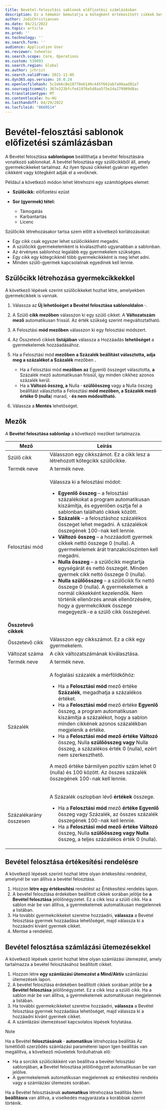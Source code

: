 ```yaml
---
title: Bevétel-felosztási sablonok előfizetési számlázásban
description: Ez a témakör bemutatja a kötegként értékesített cikkek bevétel felosztási sablonjainak beállítását.
author: JodiChristiansen
ms.date: 04/21/2022
ms.topic: article
ms.prod: ''
ms.technology: ''
ms.search.form: ''
audience: Application User
ms.reviewer: twheeloc
ms.search.scope: Core, Operations
ms.custom: 539093
ms.search.region: Global
ms.author: jchrist
ms.search.validFrom: 2021-11-05
ms.dyn365.ops.version: 10.0.24
ms.openlocfilehash: 5c2eb6c8e18770eb149c445f662ab7a90aad81a7
ms.sourcegitcommit: 367e323bfcfe41976e5d8aa5f5e24a279909d8ac
ms.translationtype: MT
ms.contentlocale: hu-HU
ms.lasthandoff: 04/29/2022
ms.locfileid: "8660514"
---
```

# <a name="revenue-split-templates-in-subscription-billing"></a>Bevétel-felosztási sablonok előfizetési számlázásban

A Bevétel felosztása **sablonlapon** beállíthatja a bevétel felosztására vonatkozó sablonokat. A bevétel felosztása egy szülőcikkből áll, amely gyermekcikkeket tartalmaz. Az ilyen típusú cikkeket gyakran egyetlen cikkként vagy kötegként adják el a vevőknek.

Például a következő módon lehet létrehozni egy számítógépes elemet:

- **Szülőcikk:** előfizetési ezüst
- **Sor (gyermek) tétel:**

    - Támogatás
    - Karbantartás
    - Licenc

Szülőcikk létrehozásakor tartsa szem előtt a következő korlátozásokat:

- Egy cikk csak egyszer lehet szülőcikkként megadni.
- A szülőcikk gyermekelemként is kiválasztható ugyanabban a sablonban.
- Az érvényes sablonhoz legalább egy gyermekelem szükséges.
- Egy cikk egy kötegcikknél több gyermekcikkként is meg lehet adni.
- Minden szülő-gyermek kapcsolatnak egyedinek kell lennie.

## <a name="create-a-parent-item-that-has-child-items"></a>Szülőcikk létrehozása gyermekcikkekkel

A következő lépések szerint szülőcikkeket hozhat létre, amelyekben gyermekcikkek is vannak.

1. Válassza az **Új lehetőséget a Bevétel felosztása sablonoldalon** **·**.
1. A Szülő **cikk mezőben** válasszon ki egy szülő cikket. A **Változatszám mező** automatikusan frissül. Az érték szükség szerint megváltoztatható.
1. A Felosztási **mód mezőben** válasszon ki egy felosztási módszert.
1. Az Összetevő cikkek **listájában** válassza a Hozzáadás **lehetőséget** a gyermekelemek hozzáadásához.
1. Ha a Felosztási mód **mezőben** **a Százalék beállítást választotta, adja meg a százalékot a Százalék** mezőben **.**

    - Ha a Felosztási mód **mezőben** **az** Egyenlő összeget választotta, **a** Százalék mező automatikusan frissül, így minden cikkhez azonos százalék kerül.
    - Ha a **Változó összeg, a** Nulla **·** **szülőösszeg** vagy a Nulla összeg beállítást választotta a Felosztási **mód mezőben, a Százalék mező értéke 0 (nulla**) marad, **·** **és nem módosítható.**

1. Válassza a **Mentés** lehetőséget.

## <a name="fields"></a>Mezők

A **Bevétel felosztása sablonlap** a következő mezőket tartalmazza.

| Mező | Leírás |
|-------|-------------|
| Szülő cikk | Válasszon egy cikkszámot. Ez a cikk lesz a létrehozott kötegcikk szülőcikke. |
| Termék neve | A termék neve. |
| Felosztási mód | <p>Válassza ki a felosztási módot:</p><ul><li>**Egyenlő összeg** – a felosztási százalékokat a program automatikusan kiszámítja, és egyenlően osztja fel a sablonban található cikkek között.</li><li>**Százalék** – a felosztáshoz százalékos összeget lehet megadni. A százalékok összegének 100-nak kell lennie.</li><li>**Változó összeg** – a hozzáadott gyermek cikkek nettó összege 0 (nulla). A gyermekelemek árát tranzakciószinten kell megadni.</li><li>**Nulla összeg** – a szülőcikk megtartja egységárát és nettó összegét. Minden gyermek cikk nettó összege 0 (nulla).</li><li>**Nulla szülőösszeg** – a szülőcikk fix nettó összege 0 (nulla). A gyermekelemek a normál cikkekként kezelendők. Nem történik ellenőrzés annak ellenőrzésére, hogy a gyermekcikkek összege megegyezik-e a szülő cikk összegével.</li></ul> |
| **Összetevő cikkek** | |
| Összetevő cikk | Válasszon egy cikkszámot. Ez a cikk egy gyermekelem. |
| Változat száma | A cikk változatszámának kiválasztása. |
| Termék neve | A termék neve. |
| Százalék | <p>A foglalási százalék a mérföldkőhöz:</p><ul><li>Ha a **Felosztási mód** mező értéke **Százalék**, megadhatja a százalékos értéket.</li><li>Ha a **Felosztási mód** mező értéke **Egyenlő** összeg, a program automatikusan kiszámítja a százalékot, hogy a sablon minden cikkének azonos százalékban megjelenik a értéke.</li><li>Ha a **Felosztási** **mód mező értéke Változó** összeg, Nulla **szülőösszeg** **vagy** Nulla összeg, a százalékos érték 0 (nulla), ezért nem szerkeszthető.</li></ul><p>A mező értéke bármilyen pozitív szám lehet 0 (nulla) és 100 között. Az összes százalék összegének 100-nak kell lennie.</p> |
| Százalékarány összesen | <p>A Százalék oszlopban lévő **értékek** összege.</p><ul><li>Ha a **Felosztási mód** mező **értéke** **Egyenlő** összeg vagy Százalék, az összes százalék összegének 100-nak kell lennie.</li><li>Ha a **Felosztási mód** **mező értéke Változó** összeg, Nulla **szülőösszeg** **vagy Nulla** összeg, a teljes százalékos érték 0 (nulla).</li></ul> |

## <a name="revenue-split-on-a-sales-order"></a>Bevétel felosztása értékesítési rendelésre

A következő lépések szerint hozhat létre olyan értékesítési rendelést, amelynél be van állítva a bevétel felosztása.

1. Hozzon **létre egy értékesítési** rendelést az Értékesítési rendelés lapon.
2. A bevétel felosztása érdekében beállított cikkek sorában jelölje be **a Bevétel felosztása** jelölőnégyzetet. Ez a cikk lesz a szülő cikk. Ha a sablon már be van állítva, a gyermekelemek automatikusan megjelennek a listában.
3. Ha további gyermekcikkeket szeretne hozzáadni, **válassza** a Bevétel felosztása gyermek hozzáadása lehetőséget, majd válassza ki a hozzáadni kívánt gyermek cikket.
4. Mentse a rendelést.

## <a name="revenue-split-with-billing-schedules"></a>Bevétel felosztása számlázási ütemezésekkel

A következő lépések szerint hozhat létre olyan számlázási ütemezést, amely tartalmazza a bevétel felosztásához beállított cikket.

1. Hozzon létre **egy számlázási ütemezést a Mind/Aktív** számlázási ütemezések lapon.
2. A bevétel felosztása érdekében beállított cikkek sorában jelölje be **a Bevétel felosztása** jelölőnégyzetet. Ez a cikk lesz a szülő cikk. Ha a sablon már be van állítva, a gyermekelemek automatikusan megjelennek a listában.
3. Ha további gyermekcikkeket szeretne hozzáadni, **válassza** a Bevétel felosztása gyermek hozzáadása lehetőséget, majd válassza ki a hozzáadni kívánt gyermek cikket.
4. A számlázási ütemezéssel kapcsolatos lépések folytatása.

> [!NOTE]
> Ha a Bevétel **felosztásának** **·** **automatikus** létrehozása beállítás Az Ismétlődő szerződés számlázási paraméterei lapon Igen beállítás van megállítva, a következő műveletek fordulhatnak elő:
>
> - Ha a sorcikk szülőcikkként van beállítva a bevétel felosztási sablonjában, **a** Bevétel felosztása jelölőnégyzet automatikusan be van jelölve.
> - A gyermekelemek automatikusan megjelennek az értékesítési rendelés vagy a számlázási ütemezés sorában.
>
> Ha a Bevétel felosztásának **automatikus** létrehozása beállítás Nem **beállításra** van állítva, a viselkedés magyarázata a korábbiak szerint történik.
